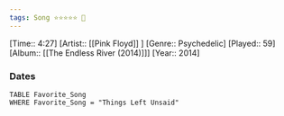 ```yaml
---
tags: Song ⭐⭐⭐⭐⭐ 💛
---
```

[Time:: 4:27]
[Artist:: [[Pink Floyd]] ]
[Genre:: Psychedelic]
[Played:: 59]
[Album:: [[The Endless River (2014)]]]
[Year:: 2014]
### Dates
````dataview
TABLE Favorite_Song
WHERE Favorite_Song = "Things Left Unsaid"
````